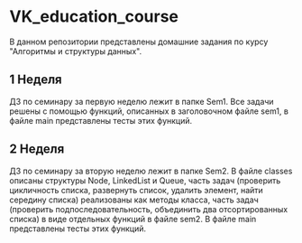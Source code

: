 # VK_education_course
В данном репозитории представлены домашние задания по курсу "Алгоритмы и структуры данных".

## 1 Неделя
ДЗ по семинару за первую неделю лежит в папке Sem1. Все задачи решены с помощью функций, описанных в заголовочном файле sem1, в файле main представлены тесты этих функций.

## 2 Неделя
ДЗ по семинару за вторую неделю лежит в папке Sem2. В файле classes описаны структуры Node, LinkedList и Queue, часть задач (проверить цикличность списка, развернуть список, удалить элемент, найти середину списка) реализованы как методы класса, часть задач (проверить подпоследовательность, объединить два отсортированных списка) в виде отдельных функций в файле sem2. В файле main представлены тесты этих функций.